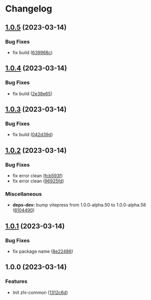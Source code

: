 # Changelog

## [1.0.5](https://github.com/terwer/zhi-common/compare/v1.0.4...v1.0.5) (2023-03-14)


### Bug Fixes

* fix build ([639968c](https://github.com/terwer/zhi-common/commit/639968c461755897a8b2906cb5af5cf6c42de715))

## [1.0.4](https://github.com/terwer/zhi-common/compare/v1.0.3...v1.0.4) (2023-03-14)


### Bug Fixes

* fix build ([2e38e65](https://github.com/terwer/zhi-common/commit/2e38e652348492a8540ca87a85791a7dd78062ac))

## [1.0.3](https://github.com/terwer/zhi-common/compare/v1.0.2...v1.0.3) (2023-03-14)

### Bug Fixes

- fix build ([042d39d](https://github.com/terwer/zhi-common/commit/042d39d9108428b879f2fe97840f79df059c48dc))

## [1.0.2](https://github.com/terwer/zhi-common/compare/v1.0.1...v1.0.2) (2023-03-14)

### Bug Fixes

- fix error clean ([fcb593f](https://github.com/terwer/zhi-common/commit/fcb593fed219fdcddd5056dc822c30e76f1388f3))
- fix error clean ([96925fd](https://github.com/terwer/zhi-common/commit/96925fdc154db210613ec1ba050f24a21fe87c11))

### Miscellaneous

- **deps-dev:** bump vitepress from 1.0.0-alpha.50 to 1.0.0-alpha.58 ([6104490](https://github.com/terwer/zhi-common/commit/6104490cc3661a1dfc56dc1aaaa8bcdf2b098194))

## [1.0.1](https://github.com/terwer/zhi-common/compare/v1.0.0...v1.0.1) (2023-03-14)

### Bug Fixes

- fix package name ([8e22486](https://github.com/terwer/zhi-common/commit/8e22486ff088e2ad5ba64362afaa69a9c80aaff8))

## 1.0.0 (2023-03-14)

### Features

- Init zhi-common ([1312c6d](https://github.com/terwer/zhi-common/commit/1312c6d4bf4d78d25aced2baa9f0cbb46076e563))
